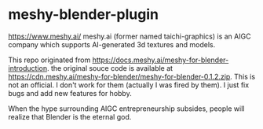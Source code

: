 # meshy-blender-plugin
https://www.meshy.ai/ meshy.ai (former named taichi-graphics) is an AIGC company which supports AI-generated 3d textures and models.

This repo originated from https://docs.meshy.ai/meshy-for-blender-introduction. the original souce code is available at https://cdn.meshy.ai/meshy-for-blender/meshy-for-blender-0.1.2.zip. This is not an official. I don't work for them (actually I was fired by them). I just fix bugs and add new features for hobby.

When the hype surrounding AIGC entrepreneurship subsides, people will realize that Blender is the eternal god.
